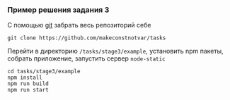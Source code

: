 ### Пример решения задания 3
C помощью [git](https://git-scm.com/) забрать весь репозиторий себе 
```
git clone https://github.com/makeconstnotvar/tasks
```

Перейти в директорию `/tasks/stage3/example`, установить npm пакеты, собрать приложение, запустить сервер `node-static`  

```
cd tasks/stage3/example
npm install
npm run build
npm run start
```
